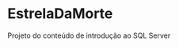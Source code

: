 <div alingn="center">
<img src"https://github.com/MariaIsabelli/EstrelaDaMorte/blob/main/estrela%20da%20morte.jpg"/>
</div>

# EstrelaDaMorte

Projeto do conteúdo de introdução ao SQL Server 

